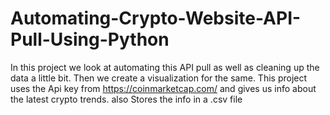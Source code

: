 # Automating-Crypto-Website-API-Pull-Using-Python
In this project we look at automating this API pull as well as cleaning up the data a little bit. Then we create a visualization for the same.
This project uses the Api key from https://coinmarketcap.com/ and gives us info about the latest crypto trends.
also Stores the info in a .csv file

